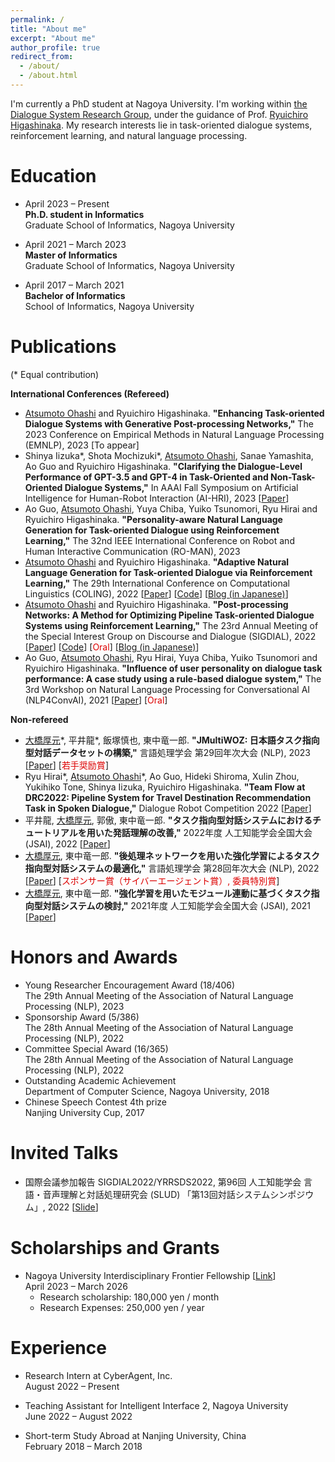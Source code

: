 ```yaml
---
permalink: /
title: "About me"
excerpt: "About me"
author_profile: true
redirect_from: 
  - /about/
  - /about.html
---
```


I'm currently a PhD student at Nagoya University. I'm working within [the Dialogue System Research Group](https://www.ds.is.i.nagoya-u.ac.jp/), under the guidance of Prof. [Ryuichiro Higashinaka](https://scholar.google.com/citations?user=ycBiJn8AAAAJ). My research interests lie in task-oriented dialogue systems, reinforcement learning, and natural language processing.

Education
======
- April 2023 – Present<br>
  **Ph.D. student in Informatics**<br>
  Graduate School of Informatics, Nagoya University

- April 2021 – March 2023<br>
  **Master of Informatics**<br>
  Graduate School of Informatics, Nagoya University

- April 2017 – March 2021<br>
  **Bachelor of Informatics**<br>
  School of Informatics, Nagoya University

Publications
======
(\* Equal contribution)

**International Conferences (Refereed)**
- <u>Atsumoto Ohashi</u> and Ryuichiro Higashinaka. **"Enhancing Task-oriented Dialogue Systems with Generative Post-processing Networks,"** The 2023 Conference on Empirical Methods in Natural Language Processing (EMNLP), 2023 [To appear]
- Shinya Iizuka\*, Shota Mochizuki\*, <u>Atsumoto Ohashi</u>, Sanae Yamashita, Ao Guo and Ryuichiro Higashinaka. **"Clarifying the Dialogue-Level Performance of GPT-3.5 and GPT-4 in Task-Oriented and Non-Task-Oriented Dialogue Systems,"** In AAAI Fall Symposium on Artificial Intelligence for Human-Robot Interaction (AI-HRI), 2023 [[Paper](https://ai-hri.github.io/2023/papers/FSS-23_paper_632_cr.pdf)]
- Ao Guo, <u>Atsumoto Ohashi</u>, Yuya Chiba, Yuiko Tsunomori, Ryu Hirai and Ryuichiro Higashinaka. **"Personality-aware Natural Language Generation for Task-oriented Dialogue using Reinforcement Learning,"** The 32nd IEEE International Conference on Robot and Human Interactive Communication (RO-MAN), 2023
- <u>Atsumoto Ohashi</u> and Ryuichiro Higashinaka. **"Adaptive Natural Language Generation for Task-oriented Dialogue via Reinforcement Learning,"** The 29th International Conference on Computational Linguistics (COLING), 2022 [[Paper](https://arxiv.org/abs/2209.07873)] [[Code](https://github.com/nu-dialogue/antor)] [[Blog (in Japanese)](https://www.ds.is.i.nagoya-u.ac.jp/2022/10/28/coling2022で発表を行いました/)]
- <u>Atsumoto Ohashi</u> and Ryuichiro Higashinaka. **"Post-processing Networks: A Method for Optimizing Pipeline Task-oriented Dialogue Systems using Reinforcement Learning,"** The 23rd Annual Meeting of the Special Interest Group on Discourse and Dialogue (SIGDIAL), 2022 [[Paper](https://arxiv.org/abs/2207.12185)] [[Code](https://github.com/nu-dialogue/post-processing-networks)] [<font color="#dd0000">Oral</font>] [[Blog (in Japanese)](https://www.ds.is.i.nagoya-u.ac.jp/2022/10/05/yrrsds2022とsigdial2022で発表を行いました/)]
- Ao Guo, <u>Atsumoto Ohashi</u>, Ryu Hirai, Yuya Chiba, Yuiko Tsunomori and Ryuichiro Higashinaka. **"Influence of user personality on dialogue task performance: A case study using a rule-based dialogue system,"** The 3rd Workshop on Natural Language Processing for Conversational AI (NLP4ConvAI), 2021 [[Paper](https://aclanthology.org/2021.nlp4convai-1.25/)] [<font color="#dd0000">Oral</font>]

**Non-refereed**
- <u>大橋厚元</u>\*, 平井龍\*, 飯塚慎也, 東中竜一郎. **"JMultiWOZ: 日本語タスク指向型対話データセットの構築,"** 言語処理学会 第29回年次大会 (NLP), 2023 [[Paper](https://www.anlp.jp/proceedings/annual_meeting/2023/pdf_dir/Q12-1.pdf)] [<font color="#dd0000">若手奨励賞</font>]
- Ryu Hirai\*, <u>Atsumoto Ohashi</u>\*, Ao Guo, Hideki Shiroma, Xulin Zhou, Yukihiko Tone, Shinya Iizuka, Ryuichiro Higashinaka. **"Team Flow at DRC2022: Pipeline System for Travel Destination Recommendation Task in Spoken Dialogue,"** Dialogue Robot Competition 2022 [[Paper](https://arxiv.org/abs/2210.09518)]
- 平井龍, <u>大橋厚元</u>, 郭傲, 東中竜一郎. **"タスク指向型対話システムにおけるチュートリアルを用いた発話理解の改善,"** 2022年度 人工知能学会全国大会 (JSAI), 2022 [[Paper](https://www.jstage.jst.go.jp/article/pjsai/JSAI2022/0/JSAI2022_2F4GS903/_article/-char/ja/)]
- <u>大橋厚元</u>, 東中竜一郎. **"後処理ネットワークを用いた強化学習によるタスク指向型対話システムの最適化,"** 言語処理学会 第28回年次大会 (NLP), 2022 [[Paper](https://www.anlp.jp/proceedings/annual_meeting/2022/pdf_dir/B3-2.pdf)] [<font color="#dd0000">スポンサー賞（サイバーエージェント賞）, 委員特別賞</font>]
- <u>大橋厚元</u>, 東中竜一郎. **"強化学習を用いたモジュール連動に基づくタスク指向型対話システムの検討,"** 2021年度 人工知能学会全国大会 (JSAI), 2021 [[Paper](https://www.jstage.jst.go.jp/article/pjsai/JSAI2021/0/JSAI2021_4E1OS11a02/_pdf)]

Honors and Awards
======
- Young Researcher Encouragement Award (18/406)<br>The 29th Annual Meeting of the Association of Natural Language Processing (NLP), 2023
- Sponsorship Award (5/386)<br>The 28th Annual Meeting of the Association of Natural Language Processing (NLP), 2022
- Committee Special Award (16/365)<br>The 28th Annual Meeting of the Association of Natural Language Processing (NLP), 2022
- Outstanding Academic Achievement<br>Department of Computer Science, Nagoya University, 2018
- Chinese Speech Contest 4th prize<br>Nanjing University Cup, 2017

Invited Talks
======
- 国際会議参加報告 SIGDIAL2022/YRRSDS2022, 第96回 人工知能学会 言語・音声理解と対話処理研究会 (SLUD) 「第13回対話システムシンポジウム」, 2022 [[Slide](https://jsai-slud.github.io/sig-slud/material/96th/Conference-Report-SIGDIAL-2022.pdf)]

Scholarships and Grants
======
- Nagoya University Interdisciplinary Frontier Fellowship [[Link](https://dec.nagoya-u.ac.jp/fellowship_information)]<br>
  April 2023 – March 2026<br>
  - Research scholarship: 180,000 yen / month
  - Research Expenses: 250,000 yen / year

Experience
======
- Research Intern at CyberAgent, Inc.<br>
  August 2022 – Present

- Teaching Assistant for Intelligent Interface 2, Nagoya University<br>
  June 2022 – August 2022
  
- Short-term Study Abroad at Nanjing University, China<br>
  February 2018 – March 2018